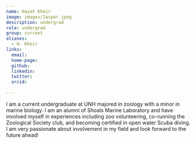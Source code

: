 ```yaml
---
name: Hayat Kheir
image: images/Jasper.jpeg
description: undergrad 
role: undergrad
group: current
aliases:
  - H. Kheir
links:
  email:
  home-page:
  github: 
  linkedin:
  twitter: 
  orcid:
  
---
```



I am a current undergraduate at UNH majored in zoology with a minor in marine biology. I am an alumni of Shoals Marine Laboratory and have involved myself in experiences including zoo volunteering, co-running the Zoological Society club, and becoming certified in open water Scuba diving. I am very passionate about involvement in my field and look forward to the future ahead!
